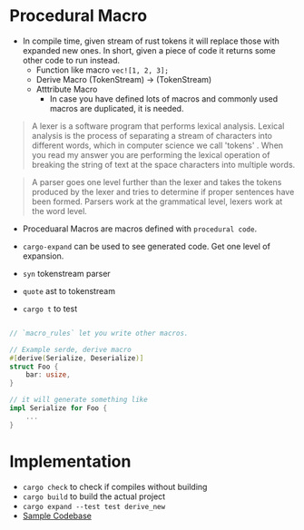 # Procedural Macro

- In compile time, given stream of rust tokens it will replace those with expanded new ones. In short, given a piece of code it returns some other code to run instead.
    - Function like macro `vec![1, 2, 3];`
    - Derive Macro (TokenStream) -> (TokenStream)
    - Atttribute Macro
        - In case you have defined lots of macros and commonly used macros are duplicated, it is needed.

> A lexer is a software program that performs lexical analysis. Lexical analysis is the process of separating a stream of characters into different words, which in computer science we call 'tokens' . When you read my answer you are performing the lexical operation of breaking the string of text at the space characters into multiple words.

> A parser goes one level further than the lexer and takes the tokens produced by the lexer and tries to determine if proper sentences have been formed. Parsers work at the grammatical level, lexers work at the word level.

- Proceduaral Macros are macros defined with `procedural code`.

- `cargo-expand` can be used to see generated code. Get one level of expansion.
- `syn` tokenstream parser
- `quote` ast to tokenstream
- `cargo t` to test

```rust

// `macro_rules` let you write other macros.

// Example serde, derive macro
#[derive(Serialize, Deserialize)]
struct Foo {
    bar: usize,
}

// it will generate something like
impl Serialize for Foo {
    ...
}

```

# Implementation
- `cargo check` to check if compiles without building
- `cargo build` to build the actual project
- `cargo expand --test test derive_new`
- [Sample Codebase](https://github.com/azriel91/proc_macro_rules)
